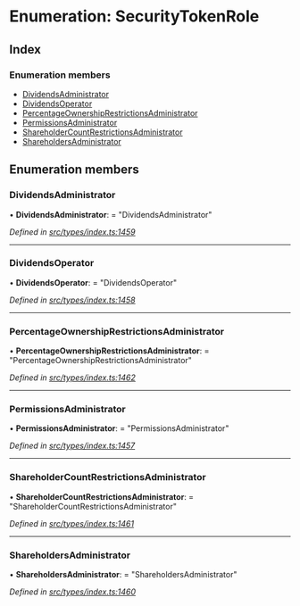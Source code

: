 # Enumeration: SecurityTokenRole

## Index

### Enumeration members

- [DividendsAdministrator](_types_index_.securitytokenrole.md#dividendsadministrator)
- [DividendsOperator](_types_index_.securitytokenrole.md#dividendsoperator)
- [PercentageOwnershipRestrictionsAdministrator](_types_index_.securitytokenrole.md#percentageownershiprestrictionsadministrator)
- [PermissionsAdministrator](_types_index_.securitytokenrole.md#permissionsadministrator)
- [ShareholderCountRestrictionsAdministrator](_types_index_.securitytokenrole.md#shareholdercountrestrictionsadministrator)
- [ShareholdersAdministrator](_types_index_.securitytokenrole.md#shareholdersadministrator)

## Enumeration members

### DividendsAdministrator

• **DividendsAdministrator**: = "DividendsAdministrator"

_Defined in [src/types/index.ts:1459](https://github.com/PolymathNetwork/polymath-sdk/blob/c47ae7a/src/types/index.ts#L1459)_

---

### DividendsOperator

• **DividendsOperator**: = "DividendsOperator"

_Defined in [src/types/index.ts:1458](https://github.com/PolymathNetwork/polymath-sdk/blob/c47ae7a/src/types/index.ts#L1458)_

---

### PercentageOwnershipRestrictionsAdministrator

• **PercentageOwnershipRestrictionsAdministrator**: = "PercentageOwnershipRestrictionsAdministrator"

_Defined in [src/types/index.ts:1462](https://github.com/PolymathNetwork/polymath-sdk/blob/c47ae7a/src/types/index.ts#L1462)_

---

### PermissionsAdministrator

• **PermissionsAdministrator**: = "PermissionsAdministrator"

_Defined in [src/types/index.ts:1457](https://github.com/PolymathNetwork/polymath-sdk/blob/c47ae7a/src/types/index.ts#L1457)_

---

### ShareholderCountRestrictionsAdministrator

• **ShareholderCountRestrictionsAdministrator**: = "ShareholderCountRestrictionsAdministrator"

_Defined in [src/types/index.ts:1461](https://github.com/PolymathNetwork/polymath-sdk/blob/c47ae7a/src/types/index.ts#L1461)_

---

### ShareholdersAdministrator

• **ShareholdersAdministrator**: = "ShareholdersAdministrator"

_Defined in [src/types/index.ts:1460](https://github.com/PolymathNetwork/polymath-sdk/blob/c47ae7a/src/types/index.ts#L1460)_
